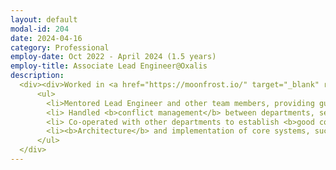 ```yaml
---
layout: default
modal-id: 204
date: 2024-04-16
category: Professional
employ-date: Oct 2022 - April 2024 (1.5 years)
employ-title: Associate Lead Engineer@Oxalis
description:
  <div><div>Worked in <a href="https://moonfrost.io/" target="_blank" rel="noopener noreferrer"><b>Moonfrost</b></a> - a multiplayer life-sim game inspired in Stardew Valley.     Responsibilities include:</div>
      <ul>
        <li>Mentored Lead Engineer and other team members, providing guidance and support in technical and non-technical matters.</li>
        <li> Handled <b>conflict management</b> between departments, serving as mediator and agenda facilitator when tough decisions had to be made, such as deciding deadlines and project scope disagreements.
        <li> Co-operated with other departments to establish <b>good communication channels</b>, in the form of workflow guidelines.
        <li><b>Architecture</b> and implementation of core systems, such as multi-grid environment mapping, editor tooling, crafting and item management.
      </ul>
  </div>
---
```

